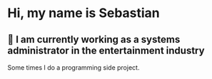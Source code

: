 # Hi, my name is Sebastian
## 🌱 I am currently working as a systems administrator in the entertainment industry

Some times I do a programming side project.


<!---
sebastiansimmons/sebastiansimmons is a ✨ special ✨ repository because its `README.md` (this file) appears on your GitHub profile.
You can click the Preview link to take a look at your changes.
--->
